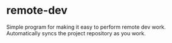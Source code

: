 # remote-dev
Simple program for making it easy to perform remote dev work. Automatically syncs the project repository as you work.
